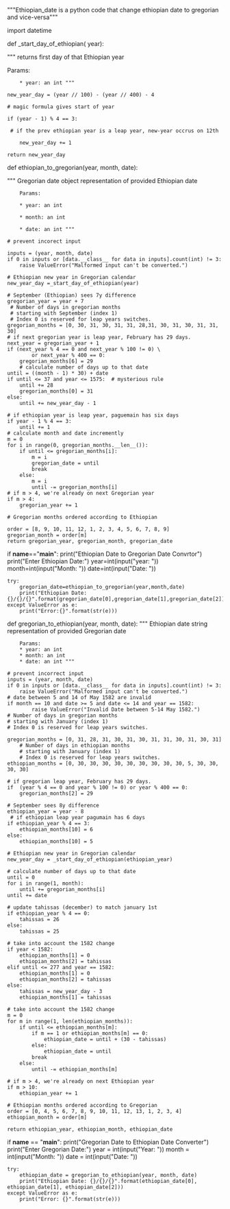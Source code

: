 """Ethiopian_date is a python code that change ethiopian date to gregorian
and vice-versa"""

import datetime

def _start_day_of_ethiopian( year):

 """ returns first day of that Ethiopian year 
 
  Params:
  
        * year: an int """
        
    new_year_day = (year // 100) - (year // 400) - 4
    
    # magic formula gives start of year
    
    if (year - 1) % 4 == 3:
    
     # if the prev ethiopian year is a leap year, new-year occrus on 12th
     
        new_year_day += 1

    return new_year_day

def ethiopian_to_gregorian(year, month, date):

  """ Gregorian date object representation of provided Ethiopian date

        Params:
        
        * year: an int
        
        * month: an int
        
        * date: an int """
        
    # prevent incorect input
    
    inputs = (year, month, date)
    if 0 in inputs or [data.__class__ for data in inputs].count(int) != 3:
        raise ValueError("Malformed input can't be converted.")
    
    # Ethiopian new year in Gregorian calendar   
    new_year_day =_start_day_of_ethiopian(year)
    
    # September (Ethiopian) sees 7y difference
    gregorian_year = year + 7
     # Number of days in gregorian months
     # starting with September (index 1)
     # Index 0 is reserved for leap years switches.
    gregorian_months = [0, 30, 31, 30, 31, 31, 28,31, 30, 31, 30, 31, 31, 30]
    # if next gregorian year is leap year, February has 29 days.
    next_year = gregorian_year + 1
    if (next_year % 4 == 0 and next_year % 100 != 0) \
            or next_year % 400 == 0:
        gregorian_months[6] = 29
        # calculate number of days up to that date
    until = ((month - 1) * 30) + date
    if until <= 37 and year <= 1575:  # mysterious rule
        until += 28
        gregorian_months[0] = 31
    else:
        until += new_year_day - 1
        
    # if ethiopian year is leap year, paguemain has six days
    if year - 1 % 4 == 3:
        until += 1
    # calculate month and date incremently  
    m = 0
    for i in range(0, gregorian_months.__len__()):
        if until <= gregorian_months[i]:
            m = i
            gregorian_date = until
            break
        else:
            m = i
            until -= gregorian_months[i]
    # if m > 4, we're already on next Gregorian year       
    if m > 4:
        gregorian_year += 1
   
    # Gregorian months ordered according to Ethiopian   
   
    order = [8, 9, 10, 11, 12, 1, 2, 3, 4, 5, 6, 7, 8, 9]
    gregorian_month = order[m]
    return gregorian_year, gregorian_month, gregorian_date
if __name__=="__main__":
    print("Ethiopian Date to Gregorian Date Convrtor")
    print("Enter Ethiopian Date:")
    year=int(input("year: "))
    month=int(input("Month: "))
    date=int(input("Date: "))

    try:
        gregorian_date=ethiopian_to_gregorian(year,month,date)
        print("Ethiopian Date:{}/{}/{}".format(gregorian_date[0],gregorian_date[1],gregorian_date[2]))
    except ValueError as e:
        print("Error:{}".format(str(e)))

def gregorian_to_ethiopian(year, month, date):
    """ Ethiopian date string representation of provided Gregorian date

        Params:
        * year: an int
        * month: an int
        * date: an int """

    # prevent incorrect input
    inputs = (year, month, date)
    if 0 in inputs or [data.__class__ for data in inputs].count(int) != 3:
        raise ValueError("Malformed input can't be converted.")
    # date between 5 and 14 of May 1582 are invalid
    if month == 10 and date >= 5 and date <= 14 and year == 1582:
            raise ValueError("Invalid Date between 5-14 May 1582.")
    # Number of days in gregorian months
    # starting with January (index 1)
    # Index 0 is reserved for leap years switches.
    
    gregorian_months = [0, 31, 28, 31, 30, 31, 30, 31, 31, 30, 31, 30, 31]
        # Number of days in ethiopian months
        # starting with January (index 1)
        # Index 0 is reserved for leap years switches.
    ethiopian_months = [0, 30, 30, 30, 30, 30, 30, 30, 30, 30, 5, 30, 30, 30, 30]
    
    # if gregorian leap year, February has 29 days.
    if  (year % 4 == 0 and year % 100 != 0) or year % 400 == 0:
        gregorian_months[2] = 29
    
    # September sees 8y difference 
    ethiopian_year = year - 8
     # if ethiopian leap year pagumain has 6 days
    if ethiopian_year % 4 == 3:
        ethiopian_months[10] = 6
    else:
        ethiopian_months[10] = 5
        
    # Ethiopian new year in Gregorian calendar
    new_year_day = _start_day_of_ethiopian(ethiopian_year)
    
    # calculate number of days up to that date
    until = 0
    for i in range(1, month):
        until += gregorian_months[i]
    until += date
    
    # update tahissas (december) to match january 1st
    if ethiopian_year % 4 == 0:
        tahissas = 26
    else:
        tahissas = 25
        
    # take into account the 1582 change
    if year < 1582:
        ethiopian_months[1] = 0
        ethiopian_months[2] = tahissas
    elif until <= 277 and year == 1582:
        ethiopian_months[1] = 0
        ethiopian_months[2] = tahissas
    else:
        tahissas = new_year_day - 3
        ethiopian_months[1] = tahissas
        
    # take into account the 1582 change
    m = 0
    for m in range(1, len(ethiopian_months)):
        if until <= ethiopian_months[m]:
            if m == 1 or ethiopian_months[m] == 0:
                ethiopian_date = until + (30 - tahissas)
            else:
                ethiopian_date = until
            break
        else:
            until -= ethiopian_months[m]
            
    # if m > 4, we're already on next Ethiopian year
    if m > 10:
        ethiopian_year += 1

    # Ethiopian months ordered according to Gregorian
    order = [0, 4, 5, 6, 7, 8, 9, 10, 11, 12, 13, 1, 2, 3, 4]
    ethiopian_month = order[m]

    return ethiopian_year, ethiopian_month, ethiopian_date

if __name__ == "__main__":
    print("Gregorian Date to Ethiopian Date Converter")
    print("Enter Gregorian Date:")
    year = int(input("Year: "))
    month = int(input("Month: "))
    date = int(input("Date: "))

    try:
        ethiopian_date = gregorian_to_ethiopian(year, month, date)
        print("Ethiopian Date: {}/{}/{}".format(ethiopian_date[0], ethiopian_date[1], ethiopian_date[2]))
    except ValueError as e:
        print("Error: {}".format(str(e)))
















